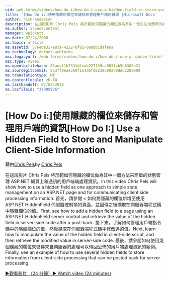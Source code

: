 ```yaml
---
uid: web-forms/videos/how-do-i/how-do-i-use-a-hidden-field-to-store-and-manipulate-client-side-information
title: '[How Do i:]使用隱藏的欄位來儲存和管理用戶端的資訊 |Microsoft Docs'
author: rick-anderson
description: 在這段影片 Chris Pels 將示範如何隱藏的欄位做為其中一個方法來簡單的狀態管理 ASP.NET 網頁上，並進行通訊的用戶端...
ms.author: aspnetcontent
manager: wpickett
ms.date: 07/24/2008
ms.topic: article
ms.assetid: 576ede31-e83a-4222-8f82-0aabb1dafe6a
ms.technology: dotnet-webforms
msc.legacyurl: /web-forms/videos/how-do-i/how-do-i-use-a-hidden-field-to-store-and-manipulate-client-side-information
msc.type: video
ms.openlocfilehash: 83aeef1b7331dfeab727139ca9031cb5b8305e31
ms.sourcegitcommit: 953ff9ea4369f154d6fd0239599279ddd3280009
ms.translationtype: MT
ms.contentlocale: zh-TW
ms.lasthandoff: 07/03/2018
ms.locfileid: "37385926"
---
```

<a name="how-do-i-use-a-hidden-field-to-store-and-manipulate-client-side-information"></a><span data-ttu-id="85139-103">[How Do i:]使用隱藏的欄位來儲存和管理用戶端的資訊</span><span class="sxs-lookup"><span data-stu-id="85139-103">[How Do I:] Use a Hidden Field to Store and Manipulate Client-Side Information</span></span>
====================
<span data-ttu-id="85139-104">藉由[Chris Pels](https://twitter.com/chrispels)</span><span class="sxs-lookup"><span data-stu-id="85139-104">by [Chris Pels](https://twitter.com/chrispels)</span></span>

<span data-ttu-id="85139-105">在這段影片 Chris Pels 將示範如何隱藏的欄位做為其中一個方法來簡單的狀態管理 ASP.NET 網頁上和通訊的用戶端端處理資訊。</span><span class="sxs-lookup"><span data-stu-id="85139-105">In this video Chris Pels will show how to use a hidden field as one approach to simple state management on an ASP.NET page and for communicating client side processing information.</span></span> <span data-ttu-id="85139-106">首先，請參閱 < 如何將隱藏的欄位新增至使用 ASP.NET HiddenField 伺服器控制項的頁面，並回傳之後擷取在伺服器端程式碼中隱藏欄位的值。</span><span class="sxs-lookup"><span data-stu-id="85139-106">First, see how to add a hidden field to a page using an ASP.NET HiddenField server control and retrieve the value of the hidden field in server-side code after a post-back.</span></span> <span data-ttu-id="85139-107">接下來，了解如何管理用戶端指令碼中的隱藏欄位的值，然後擷取在伺服器端程式碼中修改過的值。</span><span class="sxs-lookup"><span data-stu-id="85139-107">Next, learn how to manipulate the value of the hidden field in client-side script, and then retrieve the modified value in server-side code.</span></span> <span data-ttu-id="85139-108">最後，請參閱如何使用幾個隱藏的欄位來儲存來自伺服器的處理可以傳回公佈的用戶端處理資訊的範例。</span><span class="sxs-lookup"><span data-stu-id="85139-108">Finally, see an example of how to use several hidden fields to store information from client-side processing that can be posted back for server processing.</span></span>

[<span data-ttu-id="85139-109">&#9654;觀看影片 （24 分鐘）</span><span class="sxs-lookup"><span data-stu-id="85139-109">&#9654; Watch video (24 minutes)</span></span>](https://channel9.msdn.com/Blogs/ASP-NET-Site-Videos/how-do-i-use-a-hidden-field-to-store-and-manipulate-client-side-information)
